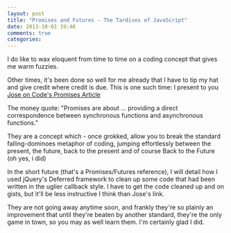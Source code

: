 ```yaml
---
layout: post
title: "Promises and Futures - The Tardises of JavaScript"
date: 2013-10-01 19:46
comments: true
categories: 
---
```


I do like to wax eloquent from time to time on a coding concept that gives me warm fuzzies. 

Other times, it's been done so well for me already that I have to tip my hat and give credit where credit is due. This is one such time: I present to you [Jose on Code's Promises Article](http://joseoncode.com/2013/05/23/promises-a-plus/)

The money quote: "Promises are about ... providing a direct correspondence between synchronous functions and asynchronous functions."

They are a concept which - once grokked, allow you to break the standard falling-dominoes metaphor of coding, jumping effortlessly between the present, the future, back to the present and of course Back to the Future (oh yes, i did)

In the short future (that's a Promises/Futures reference), I will detail how I used jQuery's Deferred framework to clean up some code that had been written in the uglier callback style. I have to get the code cleaned up and on gists, but it'll be less instructive I think than Jose's link.

They are not going away anytime soon, and frankly they're so plainly an improvement that until they're beaten by another standard, they're the only game in town, so you may as well learn them. I'm certainly glad I did.